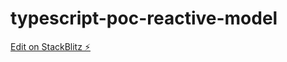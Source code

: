 # typescript-poc-reactive-model

[Edit on StackBlitz ⚡️](https://stackblitz.com/edit/typescript-ftxjjv)